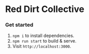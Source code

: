 # Red Dirt Collective

### Get started

1. `npm i` to install dependencies.
2. `npm run start` to build & serve.
3. Visit `http://localhost:3000`.
